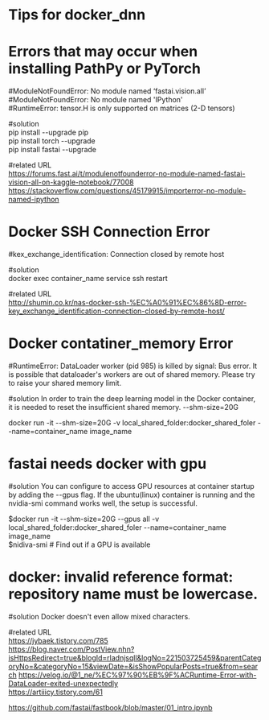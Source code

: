 # Tips for docker_dnn

# Errors that may occur when installing PathPy or PyTorch  

#ModuleNotFoundError: No module named ‘fastai.vision.all’  
#ModuleNotFoundError: No module named 'IPython'  
#RuntimeError: tensor.H is only supported on matrices (2-D tensors)  

#solution  
pip install --upgrade pip  
pip install torch --upgrade   
pip install fastai --upgrade  

#related URL  
https://forums.fast.ai/t/modulenotfounderror-no-module-named-fastai-vision-all-on-kaggle-notebook/77008
https://stackoverflow.com/questions/45179915/importerror-no-module-named-ipython

# Docker SSH Connection Error  

#kex_exchange_identification: Connection closed by remote host  

#solution  
docker exec container_name service ssh restart  

#related URL   
http://shumin.co.kr/nas-docker-ssh-%EC%A0%91%EC%86%8D-error-key_exchange_identification-connection-closed-by-remote-host/    

# Docker contatiner_memory Error  

#RuntimeError: DataLoader worker (pid 985) is killed by signal: Bus error. It is possible that dataloader's workers are out of shared memory. Please try to raise your shared memory limit.  

#solution
In order to train the deep learning model in the Docker container, it is needed to reset the insufficient shared memory.
--shm-size=20G

docker run -it --shm-size=20G -v local_shared_folder:docker_shared_foler --name=container_name image_name

# fastai needs docker with gpu  

#solution
You can configure to access GPU resources at container startup by adding the --gpus flag.
If the ubuntu(linux) container is running and the nvidia-smi command works well, the setup is successful.

$docker run -it --shm-size=20G --gpus all -v local_shared_folder:docker_shared_foler --name=container_name image_name  
$nidiva-smi  # Find out if a GPU is available



# docker: invalid reference format: repository name must be lowercase.

#solution
Docker doesn't even allow mixed characters.



#related URL  
https://jybaek.tistory.com/785  
https://blog.naver.com/PostView.nhn?isHttpsRedirect=true&blogId=rladnjsqll&logNo=221503725459&parentCategoryNo=&categoryNo=15&viewDate=&isShowPopularPosts=true&from=search
https://velog.io/@1_ne/%EC%97%90%EB%9F%ACRuntime-Error-with-DataLoader-exited-unexpectedly  
https://artiiicy.tistory.com/61


https://github.com/fastai/fastbook/blob/master/01_intro.ipynb
